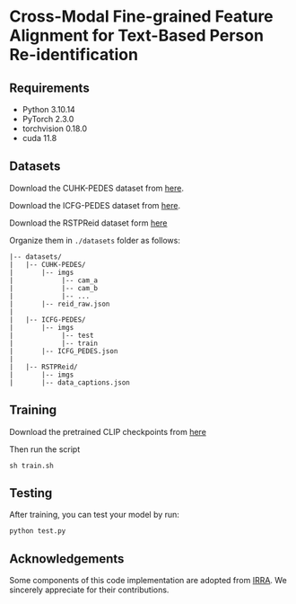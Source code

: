 # Cross-Modal Fine-grained Feature Alignment for Text-Based Person Re-identification

## Requirements
- Python 3.10.14
- PyTorch 2.3.0
- torchvision 0.18.0
- cuda 11.8

## Datasets
Download the CUHK-PEDES dataset from [here](https://github.com/ShuangLI59/Person-Search-with-Natural-Language-Description). 

Download the ICFG-PEDES dataset from [here](https://github.com/zifyloo/SSAN).

Download the RSTPReid dataset form [here](https://github.com/NjtechCVLab/RSTPReid-Dataset)

Organize them in `./datasets` folder as follows:
```
|-- datasets/
|   |-- CUHK-PEDES/
|       |-- imgs
|            |-- cam_a
|            |-- cam_b
|            |-- ...
|       |-- reid_raw.json
|
|   |-- ICFG-PEDES/
|       |-- imgs
|            |-- test
|            |-- train 
|       |-- ICFG_PEDES.json
|
|   |-- RSTPReid/
|       |-- imgs
|       |-- data_captions.json
```

## Training
Download the pretrained CLIP checkpoints from [here](https://huggingface.co/openai/clip-vit-base-patch16)

Then run the script
```
sh train.sh
```

## Testing
After training, you can test your model by run:
```
python test.py
```

## Acknowledgements
Some components of this code implementation are adopted from [IRRA](https://github.com/anosorae/IRRA). We sincerely appreciate for their contributions.



